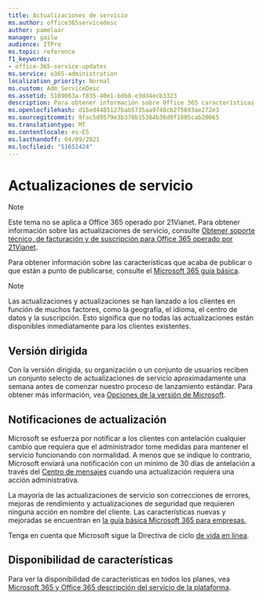 ```yaml
---
title: Actualizaciones de servicio
ms.author: office365servicedesc
author: pamelaar
manager: gailw
audience: ITPro
ms.topic: reference
f1_keywords:
- office-365-service-updates
ms.service: o365-administration
localization_priority: Normal
ms.custom: Adm_ServiceDesc
ms.assetid: 5189063a-f835-40e1-bdb8-e3dd4ecb3323
description: Para obtener información sobre Office 365 características que acaba de publicar o que están a punto de publicarse, consulte Microsoft 365 Guía básica.
ms.openlocfilehash: d15ed4485127bab5735aa9748cb2f5693ae272e3
ms.sourcegitcommit: 9fac5d9579e3b370b15384b36d0f1805cab20065
ms.translationtype: MT
ms.contentlocale: es-ES
ms.lasthandoff: 04/09/2021
ms.locfileid: "51652424"
---
```

# <a name="service-updates"></a>Actualizaciones de servicio

> [!NOTE]
> Este tema no se aplica a Office 365 operado por 21Vianet. Para obtener información sobre las actualizaciones de servicio, consulte [Obtener soporte técnico, de facturación y de suscripción para Office 365 operado por 21Vianet](/microsoft-365/admin/contact-support-for-business-products). 
  
Para obtener información sobre las características que acaba de publicar o que están a punto de publicarse, consulte el [Microsoft 365 guía básica](https://go.microsoft.com/fwlink/?LinkId=509914).
  
> [!NOTE]
> Las actualizaciones y actualizaciones se han lanzado a los clientes en función de muchos factores, como la geografía, el idioma, el centro de datos y la suscripción. Esto significa que no todas las actualizaciones están disponibles inmediatamente para los clientes existentes. 
  
## <a name="targeted-release"></a>Versión dirigida

Con la versión dirigida, su organización o un conjunto de usuarios reciben un conjunto selecto de actualizaciones de servicio aproximadamente una semana antes de comenzar nuestro proceso de lanzamiento estándar. Para obtener más información, vea [Opciones de la versión de Microsoft](/office365/admin/manage/release-options-in-office-365). 
  
## <a name="update-notifications"></a>Notificaciones de actualización

Microsoft se esfuerza por notificar a los clientes con antelación cualquier cambio que requiera que el administrador tome medidas para mantener el servicio funcionando con normalidad. A menos que se indique lo contrario, Microsoft enviará una notificación con un mínimo de 30 días de antelación a través del [Centro de mensajes](/office365/admin/manage/message-center) cuando una actualización requiera una acción administrativa. 
  
La mayoría de las actualizaciones de servicio son correcciones de errores, mejoras de rendimiento y actualizaciones de seguridad que requieren ninguna acción en nombre del cliente. Las características nuevas y mejoradas se encuentran en [la guía básica Microsoft 365 para empresas.](https://roadmap.office.com/)
  
Tenga en cuenta que Microsoft sigue la Directiva de ciclo [de vida en línea](https://support.microsoft.com/lifecycle#gp/osslpolicy).
  
## <a name="feature-availability"></a>Disponibilidad de características

Para ver la disponibilidad de características en todos los planes, vea [Microsoft 365 y Office 365 descripción del servicio de la plataforma](office-365-platform-service-description.md).
